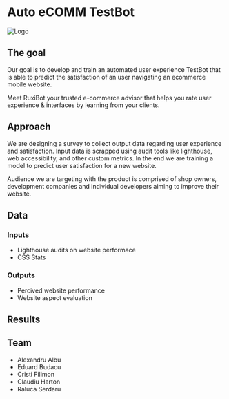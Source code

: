 # Auto eCOMM TestBot

![Logo](https://raw.githubusercontent.com/jshacks/jshacks2018-auto-ecomm-testbot/master/docs/logo.png)

## The goal

Our goal is to develop and train an automated user experience TestBot that is able to predict the satisfaction of an user navigating an ecommerce mobile website.

Meet RuxiBot your trusted e-commerce advisor that helps you rate user experience & interfaces by learning from your clients.

## Approach

We are designing a survey to collect output data regarding user experience and satisfaction. Input data is scrapped using audit tools like lighthouse, web accessibility, and other custom metrics. In the end we are training a model to predict user satisfaction for a new website.

Audience we are targeting with the product is comprised of shop owners, development companies and individual developers aiming to improve their website.

## Data

### Inputs

* Lighthouse audits on website performace
* CSS Stats

### Outputs

* Percived website performance
* Website aspect evaluation

## Results

## Team

* Alexandru Albu
* Eduard Budacu
* Cristi Filimon
* Claudiu Harton
* Raluca Serdaru

